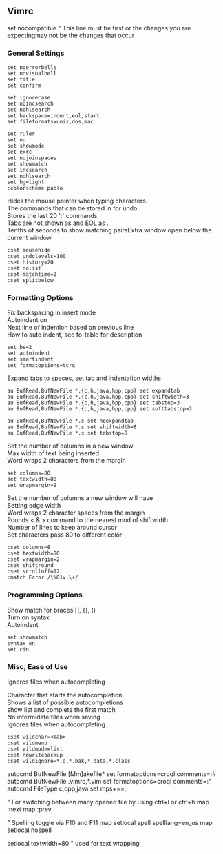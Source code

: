 ## Vimrc

set nocompatible    " This line must be first or the changes you are expectingmay not be the changes that occur  

### General Settings   

`set noerrorbells`   
`set novisualbell`  
`set title`  
`set confirm`  

`set ignorecase`   
`set noincsearch`   
`set nohlsearch`   	
`set backspace=indent,eol,start`     
`set fileformats=unix,dos,mac`      

`set ruler`	          
`set nu` 			        
`set showmode`            
`set exrc`                     
`set nojoinspaces`             
`set showmatch`                
`set incsearch`                
`set nohlsearch`               
`set bg=light`   
`:colorscheme pablo`

Hides the mouse pointer when typing characters.   
The commands that can be stored in for undo.   
Stores the last 20 ':' commands.   
Tabs are not shown as <TABS> and EOL as <EOL>.   
Tenths of seconds to show matching pairsExtra window open below the current window.   

`:set mousehide`   
`:set undolevels=100`     
`:set history=20`	     
`:set nolist`	           
`:set matchtime=2`       
`:set splitbelow` 

### Formatting Options

Fix backspacing in insert mode   
Autoindent on   
Next line of indention based on previous line   
How to auto indent, see fo-table for description   

`set bs=2`   
`set autoindent`   
`set smartindent`   
`set formatoptions=tcrq`   

Expand tabs to spaces, set tab and indentation widths

`au BufRead,BufNewFile *.{c,h,java,hpp,cpp} set expandtab`   
`au BufRead,BufNewFile *.{c,h,java,hpp,cpp} set shiftwidth=3`   
`au BufRead,BufNewFile *.{c,h,java,hpp,cpp} set tabstop=3`   
`au BufRead,BufNewFile *.{c,h,java,hpp,cpp} set softtabstop=3`  

`au BufRead,BufNewFile *.s set noexpandtab`   
`au BufRead,BufNewFile *.s set shiftwidth=8`   
`au BufRead,BufNewFile *.s set tabstop=8`   

Set the number of columns in a new window   
Max width of text being inserted   
Word wraps 2 characters from the margin    

`set columns=80`   
`set textwidth=80`   
`set wrapmargin=2`   


Set the number of columns a new window will have   
Setting edge width   
Word wraps 2 character spaces from the margin   
Rounds < & > command to the nearest mod of shiftwidth   
Number of lines to keep around cursor   
Set characters pass 80 to different color    

`:set columns=8`   
`:set textwidth=80`    
`:set wrapmargin=2`   
`:set shiftround`   
`:set scrolloff=12`   
`:match Error /\%81v.\+/`   

### Programming Options   

Show match for braces [], {}, ()   
Turn on syntax   
Autoindent   

`set showmatch`   
`syntax on`   
`set cin`   


### Misc, Ease of Use

Ignores files when autocompleting      

Character that starts the autocompletion   
Shows a list of possible autocompletions   
show list and complete the first match    
No intermidate files when saving   
Ignores files when autocompleting   

`:set wildchar=<Tab>`   
`:set wildmenu`   
`:set wildmode=list`   
`:set nowritebackup`   
`:set wildignore=*.o,*.bak,*.data,*.class`   

autocmd BufNewFile [Mm]akefile* set formatoptions=croql comments=:#
autocmd BufNewFile .vimrc,*.vim set formatoptions=croql comments=:\"
autocmd FileType c,cpp,java set mps+==:;

" For switching between many opened file by using ctrl+l or ctrl+h
map <C-J> :next <CR>
map <C-K> :prev <CR>

" Spelling toggle via F10 and F11
map <F10> <Esc>setlocal spell spelllang=en_us<CR>
map <F11> <Esc>setlocal nospell<CR>

setlocal textwidth=80           " used for text wrapping
